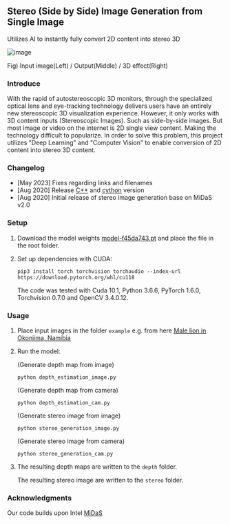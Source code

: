 ## Stereo (Side by Side) Image Generation from Single Image

Utilizes AI to instantly fully convert 2D content into stereo 3D
                       
![image](https://github.com/m5823779/Stereo-Side-by-Side-Image-Generator-from-Single-Image/blob/master/doc/Stereo_image_demo.gif)

Fig) Input image(Left) / Output(Middle) / 3D effect(Right)

### Introduce

With the rapid of autostereoscopic 3D monitors, through the specialized optical lens and eye-tracking technology delivers users have an entirely new stereoscopic 3D visualization experience. However, it only works with 3D content inputs (Stereoscopic Images). Such as side-by-side images. But most image or video on the internet is 2D single view content. Making the technology difficult to popularize. In order to solve this problem, this project utilizes "Deep Learning" and "Computer Vision" to enable conversion of 2D content into stereo 3D content.

### Changelog

* [May 2023] Fixes regarding links and filenames
* [Aug 2020] Release [C++](https://github.com/m5823779/stereo_image_generator_from_single_image/tree/master/c%2B%2B) and [cython](https://github.com/m5823779/stereo_image_generator_from_single_image/tree/master/cython) version
* [Aug 2020] Initial release of stereo image generation base on MiDaS v2.0

### Setup 

1) Download the model weights [model-f45da743.pt](https://github.com/intel-isl/MiDaS/releases/download/v2/model-f46da743.pt) and place the
file in the root folder.

2) Set up dependencies with CUDA: 

    ```shell
	pip3 install torch torchvision torchaudio --index-url https://download.pytorch.org/whl/cu118
	```

   The code was tested with Cuda 10.1, Python 3.6.6, PyTorch 1.6.0, Torchvision 0.7.0 and OpenCV 3.4.0.12.

    
### Usage

1) Place input images in the folder `example` e.g. from here [Male lion in Okonjima, Namibia](https://en.wikipedia.org/wiki/Lion)

2) Run the model:
   
   (Generate depth map from image)

    ```shell
    python depth_estimation_image.py
    ```
	
	(Generate depth map from camera)
	
	```shell
    python depth_estimation_cam.py
    ```
	
	(Generate stereo image from image)
	
	```shell
    python stereo_generation_image.py
    ```
	
	(Generate stereo image from camera)
	
	```shell
    python stereo_generation_cam.py
    ```

3) The resulting depth maps are written to the `depth` folder.

	The resulting stereo image are written to the `stereo` folder.

### Acknowledgments

Our code builds upon Intel [MiDaS](https://github.com/intel-isl/MiDaS)


